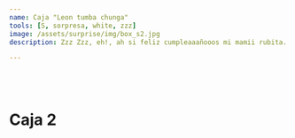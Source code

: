 ```yaml
---
name: Caja "Leon tumba chunga"
tools: [S, sorpresa, white, zzz]
image: /assets/surprise/img/box_s2.jpg
description: Zzz Zzz, eh!, ah si feliz cumpleaaañooos mi mamii rubita.

---
```


<br><br>

# Caja 2